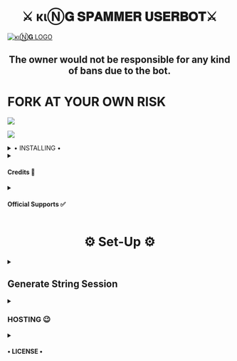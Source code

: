 
<h1 align="center">⚔️ кιⓃ𝐆 𝐒𝐏𝐀𝐌𝐌𝐄𝐑 𝐔𝐒𝐄𝐑𝐁𝐎𝐓⚔️</h1>


[![кιⓃ𝐆 LOGO](https://telegra.ph/file/bd98bff8addc046f3fac7.jpg)](https://t.me/King_fighter_Bot_support)


<h2 align="center">The owner would not be responsible for any kind of bans due to the bot.</h2>


# FORK AT YOUR OWN RISK

<a href="https://t.me/King_fighter_Bot_support"><img src="https://img.shields.io/badge/Join-Support%20GROUP-blue.svg?style=for-the-badge&logo=Telegram"></a>

<a href="https://t.me/KingFighterSupport"><img src="https://img.shields.io/badge/Join-Support%20Channel-blue.svg?style=for-the-badge&logo=Telegram"></a>

<details>

 <summary> • INSTALLING •  </summary>

### The Easy Way

<h4>⚔️ DEPLOY TO HEROKU ⚔️</h4>

<a href="https://dashboard.heroku.com/new?button-url=https://github.com/Imteyazking/KinGSPAMMERSBOT&template=https://github.com/Imteyazking/KinGSPAMMERSBOT" rel="nofollow" style="background-color: initial; box-sizing: border-box; color: #0366d6; text-decoration-line: none;"><img alt="Deploy" data-canonical-src="https://www.herokucdn.com/deploy/button.svg" src="https://camo.githubusercontent.com/83b0e95b38892b49184e07ad572c94c8038323fb/68747470733a2f2f7777772e6865726f6b7563646e2e636f6d2f6465706c6f792f627574746f6e2e737667" style="border-style: none; box-sizing: initial; max-width: 100%;" /></a></div>

<h2 align="center"> <a href="https://github.com/Imteyazking/KinGSPAMMERSBOT">⚔️ кιⓃ𝐆 𝕊ℙ𝔸𝕄𝕄𝔼ℝ 𝔹𝕆𝕋 ⚔️</a></h2>

## [STRING_SESSION](https://replit.com/@Imteyazking01/KingspamerSTRINGSESSION-2#main.py)

</details>

<details>
  <summary> <h4>Credits 🏅</h4> </summary>
𝙸𝚖𝚝𝚎𝚢𝚊𝚣_𝚔𝚒𝚗𝚐



</details>
<details>
  <summary> <h4>Official Supports ✅</h4> </summary>

```
Get help regarding setting up 
your кιⓃ𝐆 SPAMMERS BOT in our official 
support Group and get updates
notifications in Update Channel.
```

## ℂℝ𝔼𝔸𝕋𝔼ℝ:-[𝕀𝕞𝕥𝕖𝕪𝕒𝕫_𝕜𝕚𝕟𝕘](https://t.me/Imteyaz_king)
## 𝕆𝕎ℕ𝔼ℝ:-[𝙸𝚖𝚝𝚎𝚢𝚊𝚣_𝚔𝚒𝚗𝚐](https://t.me/Imteyaz_king)
</details>

<h1 align="center">⚙️ Set-Up ⚙️</h1>

<details>
  <summary> <h2>Generate String Session</h2> </summary>

- Termux
    - Clone `git clone https://github.com/D3KRISH/D3VILSPAMMERSBOT.git`
    - Then Do  `cd kingSPAMMERBOT`
    - Run String Generator By
           `bash string.sh`
    - Then Fill The Required Details.
    - API ID, API HASH, PHONE NUMBER (WITH COUNTRY CODE)
 
- Repl Run
    - Click [Here](https://replit.com/@Imteyazking01/KingspamerSTRINGSESSION-2#main.py) to open Repl run.
    - Click On Green Play Button.
    - Wait for a while then fill the details.
    - String will be saved in your Saved Message.
</details>

<details>
  <summary> <h3>HOSTING 😉</h3> </summary>

- Choose A Hosting Site. And fill the mandatory vars.

## Deploys

- You Can Deploy it on 
    - [Zeet](https://zeet.co/new)
    - [Uffizzi](https://uffizzi.com)
    - Any Other VPS.
    - No support for Termux Yet.

## Mandatory Vars

- Some of the environment variables are mandatory.
- These are listed below.
    - `APP_ID`:   You can get this value from [here](https://my.telegram.org)
    - `API_HASH`:   You can get this value from [here](https://my.telegram.org)
    - `ENV`:   `ANYTHING`
    - `STRING_SESSION`:   You can get this value from running `python3 string_session.py` https://replit.com/@Imteyazking01/KingspamerSTRINGSESSION-2#main.py
    - `LOG_GROUP`:   Make a Channel Or Group and get it's id.
    - `DATABASE_URL`:   Make a database on elephant sql and paste the url.
    - `DB_URI`:   Same as `DATABASE_URL`
    - `BOT_TOKEN`:   Make a Bot from [Botfather](https://t.me/botfather) and paste the bot token here.
    - `BOT_USERNAME`:   Paste the Username of bot that you made from [BotFather](https://t.me/botfather).
- The userbot will not work without setting the mandatory vars.

</details>

<details>
  <summary> <h4>• LICENSE •</h4> </summary>

![](https://www.gnu.org/graphics/gplv3-or-later.png)

Copyright (C) 2021 Imteyaz

Poject [D3VIL_BOT](https://github.com/D3KRISH/D3VILSPAMMERSBOT) is free software: you can redistribute it and/or modify
it under the terms of the GNU General Public License as published by
the Free Software Foundation, either version 3 of the License, or
(at your option) any later version.

This program is distributed in the hope that it will be useful,
but WITHOUT ANY WARRANTY; without even the implied warranty of
MERCHANTABILITY or FITNESS FOR A PARTICULAR PURPOSE.  See the
GNU General Public License for more details.

You should have received a copy of the GNU General Public License
along with this program. If not, see <https://www.gnu.org/licenses/>.

</details>
